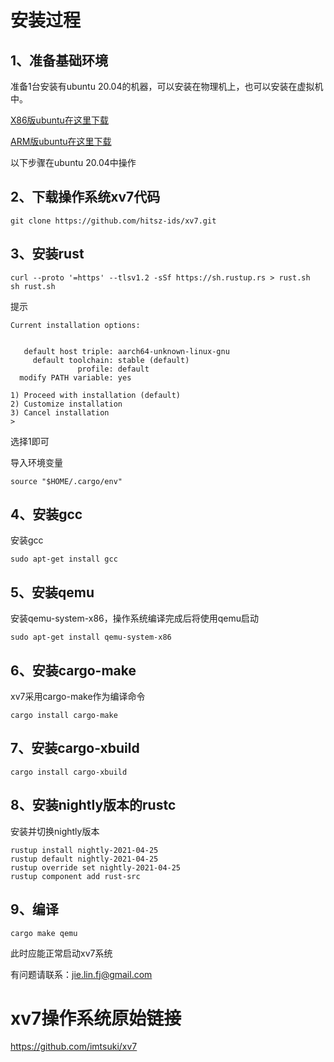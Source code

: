 # 安装过程
## 1、准备基础环境
准备1台安装有ubuntu 20.04的机器，可以安装在物理机上，也可以安装在虚拟机中。

[X86版ubuntu在这里下载](https://ubuntu.com/download/desktop)

[ARM版ubuntu在这里下载](https://ubuntu.com/download/server/arm)

以下步骤在ubuntu 20.04中操作

## 2、下载操作系统xv7代码
```shell
git clone https://github.com/hitsz-ids/xv7.git
```

## 3、安装rust
```shell
curl --proto '=https' --tlsv1.2 -sSf https://sh.rustup.rs > rust.sh
sh rust.sh
```
提示
```
Current installation options:


   default host triple: aarch64-unknown-linux-gnu
     default toolchain: stable (default)
               profile: default
  modify PATH variable: yes

1) Proceed with installation (default)
2) Customize installation
3) Cancel installation
>
```
选择1即可

导入环境变量
```shell
source "$HOME/.cargo/env"
```

## 4、安装gcc
安装gcc
```shell
sudo apt-get install gcc
```

## 5、安装qemu
安装qemu-system-x86，操作系统编译完成后将使用qemu启动
```shell
sudo apt-get install qemu-system-x86
```

## 6、安装cargo-make
xv7采用cargo-make作为编译命令
```shell
cargo install cargo-make
```

## 7、安装cargo-xbuild
```shell
cargo install cargo-xbuild
```

## 8、安装nightly版本的rustc
安装并切换nightly版本
```shell
rustup install nightly-2021-04-25
rustup default nightly-2021-04-25
rustup override set nightly-2021-04-25
rustup component add rust-src
```

## 9、编译
```shell
cargo make qemu
```
此时应能正常启动xv7系统

有问题请联系：<jie.lin.fj@gmail.com>

# xv7操作系统原始链接
https://github.com/imtsuki/xv7
